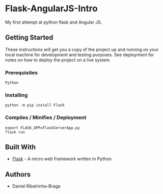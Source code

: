 # Flask-AngularJS-Intro

My first attempt at python flask and Angular JS.

## Getting Started

These instructions will get you a copy of the project up and running on your local machine for development and testing purposes. See deployment for notes on how to deploy the project on a live system.

### Prerequisites

```
Python
```

### Installing

```
python -m pip install Flask
```

### Compiles / Minifies / Deployment

```
export FLASK_APP=FlaskServerApp.py 
flask run
```

## Built With
* [Flask](http://flask.pocoo.org/) - A micro web framework written in Python.

## Authors
* Daniel Ribeirinha-Braga
